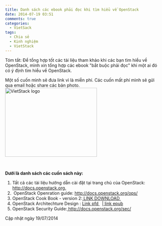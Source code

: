 ```yaml
---
title: Danh sách các ebook phải đọc khi tìm hiểu về OpenStack
date: 2014-07-19 03:51
comments: true
categories: 
  - VietSack
tags: 
  - Chia sẻ
  - Kinh nghiệm
  - VietStack
---
```

Tóm tắt: Để tổng hợp tốt các tài liệu tham khảo khi các bạn tìm hiểu về OpenStack, mình xin tổng hợp các ebook "bắt buộc phải đọc" khi một ai đó có ý định tìm hiểu về OpenStack.

Một số cuốn mình sẽ đưa link vì là miễn phí. Các cuốn mất phí mình sẽ gửi qua email hoặc share các bản photo.
<a href="http://vietstack.files.wordpress.com/2014/07/logo-vietstack-800x600.png"><img class="aligncenter size-medium wp-image-290" src="http://vietstack.files.wordpress.com/2014/07/logo-vietstack-800x600.png?w=300" alt="VietStack logo" width="300" height="225" /></a>

&nbsp;

<strong>Dưới là danh sách các cuốn sách này: </strong><!--more-->
<ol>
	<li>Tất cả các tài liệu hướng dẫn cài đặt tại trang chủ của OpenStack:<a href="//docs.openstack.org" target="_blank"> http://docs.openstack.org.</a></li>
	<li> OpenStack Openration guide: <a href="http://docs.openstack.org/ops/" target="_blank">http://docs.openstack.org/ops/</a></li>
	<li>OpenStack Cook Book - version 2:<a href="https://www.dropbox.com/s/bgokg98koqj3pfs/Cookbook%20OpenStack%20Version%202.pdf" target="_blank"> LINK DOWNLOAD </a></li>
	<li>OpenStack Architechture Design : <a href="https://www.dropbox.com/s/7xudm820l9s4h1o/OpenStackArchitectureDesignGuide.pdf" target="_blank">Link pfd </a>  |<a href="https://www.dropbox.com/s/cg84b1jub6x3bhs/OpenStackArchitectureDesignGuide.epub" target="_blank"> link epub</a></li>
	<li>OpenStack Security Guide:<a href="http://docs.openstack.org/sec/" target="_blank"> http://docs.openstack.org/sec/</a></li>
</ol>
Cập nhật ngày 19/07/2014

